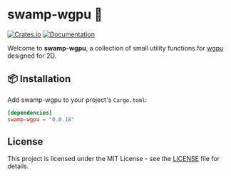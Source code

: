 # swamp-wgpu 🐊

[![Crates.io](https://img.shields.io/crates/v/swamp-wgpu)](https://crates.io/crates/swamp-wgpu)
[![Documentation](https://docs.rs/swamp-wgpu/badge.svg)](https://docs.rs/swamp-wgpu)

Welcome to **swamp-wgpu**, a collection of small utility functions for [wgpu](https://github.com/gfx-rs/wgpu) designed for 2D.

## 📦 Installation 

Add swamp-wgpu to your project's `Cargo.toml`:

```toml
[dependencies]
swamp-wgpu = "0.0.18"
```

## License

This project is licensed under the MIT License - see the [LICENSE](LICENSE) file for details.